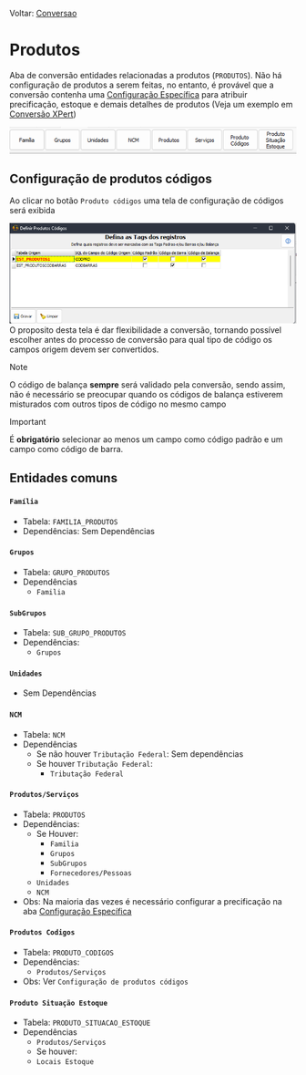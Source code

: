 Voltar: [Conversao](Conversao.md)
# Produtos  
Aba de conversão entidades relacionadas a produtos (`PRODUTOS`). Não há configuração de produtos a serem feitas, no entanto, é provável que a conversão contenha uma [Configuração Específica](ConfiguracaoEspecifica.md) para atribuir precificação, estoque e demais detalhes de produtos (Veja um exemplo em [Conversão XPert](ConversaoXPert.md))  

![TabProdutos.png](./Imagens/TabProdutos.png) 

## Configuração de produtos códigos  
Ao clicar no botão `Produto códigos` uma tela de configuração de códigos será exibida 

![ConfigProdutosCodigos.png](./Imagens/ConfigProdutosCodigos.png)  
 O proposito desta tela é dar flexibilidade a conversão, tornando possível escolher antes do processo de conversão para qual tipo de código os campos origem devem ser convertidos.  
 
 >[!NOTE]  
 >O código de balança **sempre** será validado pela conversão, sendo assim, não é necessário se preocupar quando os códigos de balança estiverem misturados com outros tipos de código no mesmo campo 
  
   
 >[!IMPORTANT]  
 >É **obrigatório** selecionar ao menos um campo como código padrão e um campo como código de barra.  

## Entidades comuns  
#### `Família`  
 - Tabela: `FAMILIA_PRODUTOS`  
 - Dependências: Sem Dependências  
 
#### `Grupos`  
- Tabela: `GRUPO_PRODUTOS`  
- Dependências  
    - `Familia`

#### `SubGrupos`  
- Tabela: `SUB_GRUPO_PRODUTOS`  
- Dependências:  
    - `Grupos`

#### `Unidades`  
- Sem Dependências 

#### `NCM`  
- Tabela: `NCM`  
- Dependências  
    - Se não houver `Tributação Federal`: Sem dependências  
    - Se houver `Tributação Federal`:   
    	- `Tributação Federal` 

#### `Produtos/Serviços`  
- Tabela: `PRODUTOS`  
- Dependências:  
    - Se Houver:  
    	- `Familia`  
    	- `Grupos` 
    	- `SubGrupos`  
    	- `Fornecedores/Pessoas`  
    - `Unidades`  
    - `NCM`
- Obs: Na maioria das vezes é necessário configurar a precificação na aba [Configuração Específica](ConfiguracaoEspecifica.md)  

#### `Produtos Codigos`  
- Tabela: `PRODUTO_CODIGOS`  
- Dependências:  
    - `Produtos/Serviços`
- Obs: Ver `Configuração de produtos códigos`  

#### `Produto Situação Estoque`  
- Tabela: `PRODUTO_SITUACAO_ESTOQUE`  
- Dependências  
    - `Produtos/Serviços`  
    - Se houver:  
	- `Locais Estoque`